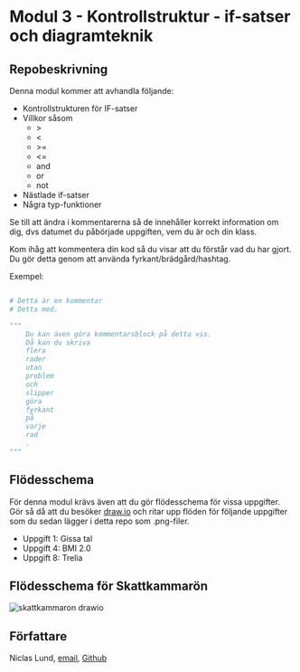 # Modul 3 - Kontrollstruktur - if-satser och diagramteknik

## Repobeskrivning

Denna modul kommer att avhandla följande:

- Kontrollstrukturen för IF-satser
- Villkor såsom
  - \>
  - <
  - \>=
  - <=
  - and
  - or
  - not
- Nästlade if-satser
- Några typ-funktioner

Se till att ändra i kommentarerna så de innehåller korrekt information om dig, dvs datumet du påbörjade uppgiften, vem du är och din klass.

Kom ihåg att kommentera din kod så du visar att du förstår vad du har gjort. Du gör detta genom att använda fyrkant/brädgård/hashtag.

Exempel:

```python

# Detta är en kommentar
# Detta med.

"""
    Du kan även göra kommentarsblock på detta vis.
    Då kan du skriva
    flera
    rader
    utan
    problem
    och
    slipper
    göra
    fyrkant
    på
    varje
    rad
    .
"""
```

## Flödesschema

För denna modul krävs även att du gör flödesschema för vissa uppgifter. Gör så då att du besöker [draw.io](https://draw.io/) och ritar upp flöden för följande uppgifter som du sedan lägger i detta repo som .png-filer.

- Uppgift 1: Gissa tal
- Uppgift 4: BMI 2.0
- Uppgift 8: Trelia

## Flödesschema för Skattkammarön

![skattkammaron drawio](https://user-images.githubusercontent.com/101513815/189910475-585de9c5-4e4e-4b26-b33e-3dca08111daf.png)

## Författare

Niclas Lund, [email](niclas.lund@ntig.se), [Github](https://github.com/ntinacklund)

